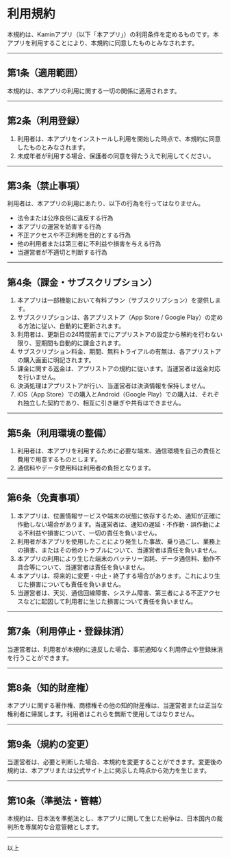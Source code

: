 # 利用規約

本規約は、Kaminアプリ（以下「本アプリ」）の利用条件を定めるものです。本アプリを利用することにより、本規約に同意したものとみなされます。

---

## 第1条（適用範囲）

本規約は、本アプリの利用に関する一切の関係に適用されます。

---

## 第2条（利用登録）

1. 利用者は、本アプリをインストールし利用を開始した時点で、本規約に同意したものとみなされます。
2. 未成年者が利用する場合、保護者の同意を得たうえで利用してください。

---

## 第3条（禁止事項）

利用者は、本アプリの利用にあたり、以下の行為を行ってはなりません。

* 法令または公序良俗に違反する行為
* 本アプリの運営を妨害する行為
* 不正アクセスや不正利用を目的とする行為
* 他の利用者または第三者に不利益や損害を与える行為
* 当運営者が不適切と判断する行為

---

## 第4条（課金・サブスクリプション）

1. 本アプリは一部機能において有料プラン（サブスクリプション）を提供します。
2. サブスクリプションは、各アプリストア（App Store / Google Play）の定める方法に従い、自動的に更新されます。
3. 利用者は、更新日の24時間前までにアプリストアの設定から解約を行わない限り、翌期間も自動的に課金されます。
4. サブスクリプション料金、期間、無料トライアルの有無は、各アプリストアの購入画面に明記されます。
5. 課金に関する返金は、アプリストアの規約に従います。当運営者は返金対応を行いません。
6. 決済処理はアプリストアが行い、当運営者は決済情報を保持しません。
7. iOS（App Store）での購入とAndroid（Google Play）での購入は、それぞれ独立した契約であり、相互に引き継ぎや共有はできません。

---

## 第5条（利用環境の整備）

1. 利用者は、本アプリを利用するために必要な端末、通信環境を自己の責任と費用で用意するものとします。
2. 通信料やデータ使用料は利用者の負担となります。

---

## 第6条（免責事項）

1. 本アプリは、位置情報サービスや端末の状態に依存するため、通知が正確に作動しない場合があります。当運営者は、通知の遅延・不作動・誤作動による不利益や損害について、一切の責任を負いません。
2. 利用者が本アプリを使用したことにより発生した事故、乗り過ごし、業務上の損害、またはその他のトラブルについて、当運営者は責任を負いません。
3. 本アプリの利用により生じた端末のバッテリー消耗、データ通信料、動作不具合等について、当運営者は責任を負いません。
4. 本アプリは、将来的に変更・中止・終了する場合があります。これにより生じた損害についても責任を負いません。
5. 当運営者は、天災、通信回線障害、システム障害、第三者による不正アクセスなどに起因して利用者に生じた損害について責任を負いません。

---

## 第7条（利用停止・登録抹消）

当運営者は、利用者が本規約に違反した場合、事前通知なく利用停止や登録抹消を行うことができます。

---

## 第8条（知的財産権）

本アプリに関する著作権、商標権その他の知的財産権は、当運営者または正当な権利者に帰属します。利用者はこれらを無断で使用してはなりません。

---

## 第9条（規約の変更）

当運営者は、必要と判断した場合、本規約を変更することができます。変更後の規約は、本アプリまたは公式サイト上に掲示した時点から効力を生じます。

---

## 第10条（準拠法・管轄）

本規約は、日本法を準拠法とし、本アプリに関して生じた紛争は、日本国内の裁判所を専属的な合意管轄とします。

---

以上